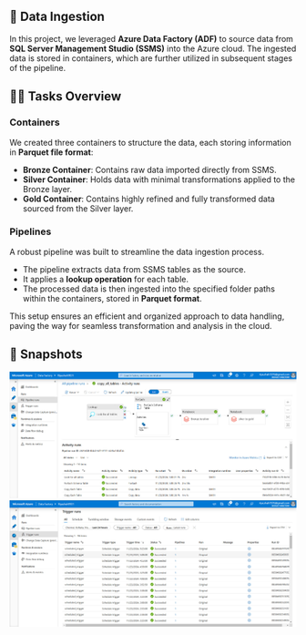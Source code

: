 ## 🚀 Data Ingestion  

In this project, we leveraged **Azure Data Factory (ADF)** to source data from **SQL Server Management Studio (SSMS)** into the Azure cloud. The ingested data is stored in containers, which are further utilized in subsequent stages of the pipeline.  

## 👨‍💻 **Tasks Overview**  

### **Containers**  
We created three containers to structure the data, each storing information in **Parquet file format**:  
- **Bronze Container**: Contains raw data imported directly from SSMS.  
- **Silver Container**: Holds data with minimal transformations applied to the Bronze layer.  
- **Gold Container**: Contains highly refined and fully transformed data sourced from the Silver layer.  

### **Pipelines**  
A robust pipeline was built to streamline the data ingestion process.  
- The pipeline extracts data from SSMS tables as the source.  
- It applies a **lookup operation** for each table.  
- The processed data is then ingested into the specified folder paths within the containers, stored in **Parquet format**.  

This setup ensures an efficient and organized approach to data handling, paving the way for seamless transformation and analysis in the cloud.

## 📸 Snapshots

![Descriptive Alt Text](../../diagrams/implementation/adf_pipeline.jpg)
![Descriptive Alt Text](../../diagrams/implementation/adf_pipeline_runs.jpg)